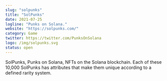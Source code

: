 ```yaml
---
slug: "solpunks"
title: "SolPunks"
date: 2021-07-25
logline: "Punks on Solana."
website: "https://solpunks.com/"
category: Game
twitter: https://twitter.com/PunksOnSolana
logo: /img/solpunks.svg
status: open
---
```


SolPunks, Punks on Solana, NFTs on the Solana blockchain. Each of these 10,000 SolPunks has attributes that make them unique according to a defined rarity system.